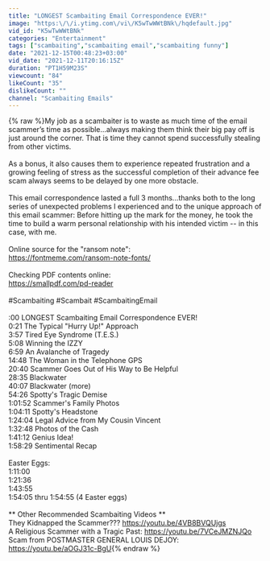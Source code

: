 ```yaml
---
title: "LONGEST Scambaiting Email Correspondence EVER!"
image: "https:\/\/i.ytimg.com\/vi\/K5wTwWWtBNk\/hqdefault.jpg"
vid_id: "K5wTwWWtBNk"
categories: "Entertainment"
tags: ["scambaiting","scambaiting email","scambaiting funny"]
date: "2021-12-15T00:48:23+03:00"
vid_date: "2021-12-11T20:16:15Z"
duration: "PT1H59M23S"
viewcount: "84"
likeCount: "35"
dislikeCount: ""
channel: "Scambaiting Emails"
---
```

{% raw %}My job as a scambaiter is to waste as much time of the email scammer’s time as possible...always making them think their big pay off is just around the corner. That is time they cannot spend successfully stealing from other victims.<br /><br />As a bonus, it also causes them to experience repeated frustration and a growing feeling of stress as the successful completion of their advance fee scam always seems to be delayed by one more obstacle.<br /><br />This email correspondence lasted a full 3 months...thanks both to the long series of unexpected problems I experienced and to the unique approach of this email scammer: Before hitting up the mark for the money, he took the time to build a warm personal relationship with his intended victim -- in this case, with me.<br /><br />Online source for the &quot;ransom note&quot;: <br /><a rel="nofollow" target="blank" href="https://fontmeme.com/ransom-note-fonts/">https://fontmeme.com/ransom-note-fonts/</a><br /><br />Checking PDF contents online:<br /><a rel="nofollow" target="blank" href="https://smallpdf.com/pd-reader">https://smallpdf.com/pd-reader</a><br /><br />#Scambaiting  #Scambait  #ScambaitingEmail  <br /><br />:00           LONGEST Scambaiting Email Correspondence EVER!<br />0:21        The Typical &quot;Hurry Up!&quot; Approach<br />3:57        Tired Eye Syndrome (T.E.S.) <br />5:08        Winning the IZZY<br />6:59        An Avalanche of Tragedy<br />14:48      The Woman in the Telephone GPS<br />20:40      Scammer Goes Out of His Way to Be Helpful<br />28:35      Blackwater<br />40:07      Blackwater (more)<br />54:26       Spotty's Tragic Demise<br />1:01:52    Scammer's Family Photos<br />1:04:11    Spotty's Headstone<br />1:24:04    Legal Advice from My Cousin Vincent<br />1:32:48    Photos of the Cash<br />1:41:12    Genius Idea!<br />1:58:29    Sentimental Recap<br /><br />Easter Eggs: <br />1:11:00  <br />1:21:36 <br />1:43:55 <br />1:54:05 thru 1:54:55 (4 Easter eggs)  <br /><br />** Other Recommended Scambaiting Videos ** <br />They Kidnapped the Scammer??? <a rel="nofollow" target="blank" href="https://youtu.be/4VB8BVQUjgs">https://youtu.be/4VB8BVQUjgs</a><br />A Religious Scammer with a Tragic Past: <a rel="nofollow" target="blank" href="https://youtu.be/7VCeJMZNJQo">https://youtu.be/7VCeJMZNJQo</a><br />Scam from POSTMASTER GENERAL LOUIS DEJOY: <a rel="nofollow" target="blank" href="https://youtu.be/aOGJ31c-BgU">https://youtu.be/aOGJ31c-BgU</a>{% endraw %}
